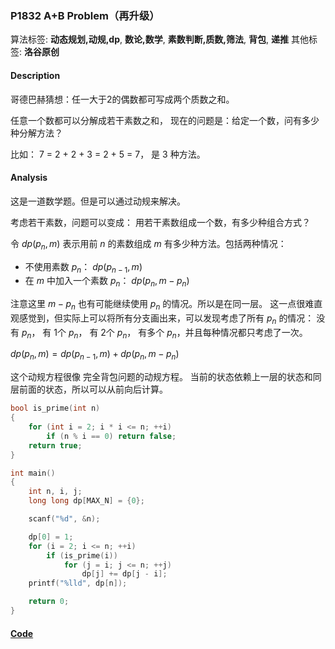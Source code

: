 ### P1832 A+B Problem（再升级）

算法标签: **动态规划,动规,dp**, **数论,数学**, **素数判断,质数,筛法**, **背包**, **递推**
其他标签: **洛谷原创**

#### Description

哥德巴赫猜想：任一大于2的偶数都可写成两个质数之和。

任意一个数都可以分解成若干素数之和， 现在的问题是：给定一个数，问有多少种分解方法？

比如： 7 = 2 + 2 + 3 = 2 + 5 = 7， 是 3 种方法。

#### Analysis

这是一道数学题。但是可以通过动规来解决。

考虑若干素数，问题可以变成： 用若干素数组成一个数，有多少种组合方式？

令 $dp(p_n, m)$ 表示用前 $n$ 的素数组成 $m$ 有多少种方法。包括两种情况：

- 不使用素数 $p_n$： $dp(p_{n-1}, m)$
- 在 $m$ 中加入一个素数 $p_n$： $dp(p_n, m - p_n)$

注意这里 $m - p_n$ 也有可能继续使用 $p_n$ 的情况。所以是在同一层。 这一点很难直观感觉到，但实际上可以将所有分支画出来，可以发现考虑了所有 $p_n$ 的情况： 没有 $p_n$， 有 1个 $p_n$， 有 2个 $p_n$， 有多个 $p_n$，并且每种情况都只考虑了一次。

$dp(p_n, m) = dp(p_{n-1}, m) + dp(p_n, m - p_n)$

这个动规方程很像 完全背包问题的动规方程。 当前的状态依赖上一层的状态和同层前面的状态，所以可以从前向后计算。

```cpp
bool is_prime(int n)
{
    for (int i = 2; i * i <= n; ++i)
        if (n % i == 0) return false;
    return true;
}

int main()
{
    int n, i, j;
    long long dp[MAX_N] = {0};

    scanf("%d", &n);

    dp[0] = 1;
    for (i = 2; i <= n; ++i)
        if (is_prime(i))
            for (j = i; j <= n; ++j)
                dp[j] += dp[j - i];
    printf("%lld", dp[n]);

    return 0;
}
```


#### [Code](../cpp/p1832.cpp) 

